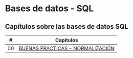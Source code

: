 # Bases de datos - SQL

## Capítulos sobre las bases de datos SQL

| # | Capítulos |
|---|-----------|
| 00 | [BUENAS PRACTICAS - NORMALIZACIÓN](./Contenido/00%20-%20INTRODUCCION%20A%20BASES%20DE%20DATOS%20RELACIONALES/Intro.md) |